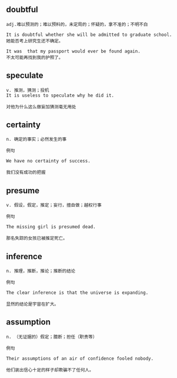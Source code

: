 ## doubtful
```
adj.难以预测的；难以预料的，未定局的；怀疑的，拿不准的；不明不白

It is doubtful whether she will be admitted to graduate school.
她能否考上研究生还不确定。

It was  that my passport would ever be found again.
不太可能再找到我的护照了。
```
## speculate
```
v. 推测，猜测；投机
It is useless to speculate why he did it.

对他为什么这么做妄加猜测毫无用处
```
## certainty
```
n. 确定的事实；必然发生的事

例句

We have no certainty of success.

我们没有成功的把握
```

## presume
```
v. 假设，假定，推定；妄行，擅自做；越权行事

例句

The missing girl is presumed dead.

那名失踪的女孩已被推定死亡。
```
## inference
```
n. 推理，推断，推论；推断的结论

例句

The clear inference is that the universe is expanding.

显然的结论是宇宙在扩大。
```
## assumption
```
n. （无证据的）假定；臆断；担任（职责等）

例句

Their assumptions of an air of confidence fooled nobody.

他们装出信心十足的样子却欺骗不了任何人。
```